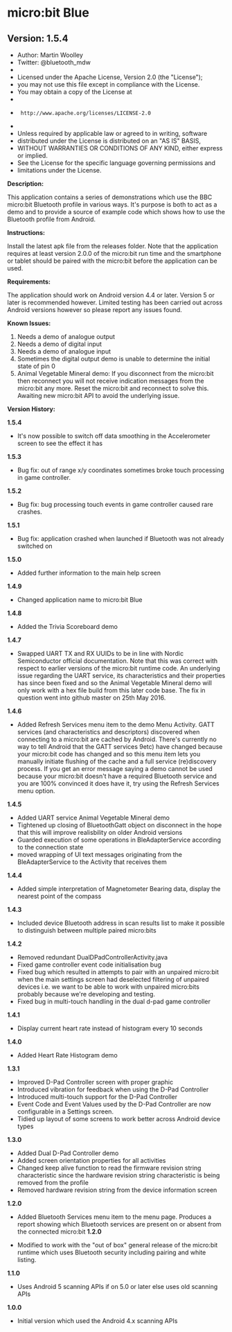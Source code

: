 # micro:bit Blue

## Version: 1.5.4


 * Author: Martin Woolley
 * Twitter: @bluetooth_mdw
 *
 *  Licensed under the Apache License, Version 2.0 (the "License");
 *  you may not use this file except in compliance with the License.
 *  You may obtain a copy of the License at
 *
 *      http://www.apache.org/licenses/LICENSE-2.0
 *
 *  Unless required by applicable law or agreed to in writing, software
 *  distributed under the License is distributed on an "AS IS" BASIS,
 *  WITHOUT WARRANTIES OR CONDITIONS OF ANY KIND, either express or implied.
 *  See the License for the specific language governing permissions and
 *  limitations under the License.


__Description:__ 

This application contains a series of demonstrations which use the BBC micro:bit Bluetooth profile in various ways. It's purpose is both to act as a demo and to provide a source of example code which shows how to use the Bluetooth profile from Android. 

__Instructions:__<br>

Install the latest apk file from the releases folder. Note that the application requires at least version 2.0.0 of the micro:bit run time and the smartphone or tablet should be paired with the micro:bit before the application can be used.  

__Requirements:__<br>

The application should work on Android version 4.4 or later. Version 5 or later is recommended however. Limited testing has been carried out across Android versions however so please report any issues found.

__Known Issues:__

1. Needs a demo of analogue output
2. Needs a demo of digital input
3. Needs a demo of analogue input
4. Sometimes the digital output demo is unable to determine the initial state of pin 0
5. Animal Vegetable Mineral demo: If you disconnect from the micro:bit then reconnect you will not receive indication messages from the micro:bit any more. Reset the micro:bit and reconnect to solve this. Awaiting new micro:bit API to avoid the underlying issue.  

__Version History:__

__1.5.4__
- It's now possible to switch off data smoothing in the Accelerometer screen to see the effect it has

__1.5.3__
- Bug fix: out of range x/y coordinates sometimes broke touch processing in game controller.

__1.5.2__
- Bug fix: bug processing touch events in game controller caused rare crashes.

__1.5.1__
- Bug fix: application crashed when launched if Bluetooth was not already switched on

__1.5.0__
- Added further information to the main help screen

__1.4.9__
- Changed application name to micro:bit Blue

__1.4.8__
- Added the Trivia Scoreboard demo

__1.4.7__
- Swapped UART TX and RX UUIDs to be in line with Nordic Semiconductor official documentation. Note that this was correct with respect to earlier versions of the micro:bit runtime code. An underlying issue regarding the UART service, its characteristics and their properties has since been fixed and so the Animal Vegetable Mineral demo will only work with a hex file build from this later code base. The fix in question went into github master on 25th May 2016.

__1.4.6__
- Added Refresh Services menu item to the demo Menu Activity. GATT services (and characteristics and descriptors) discovered when connecting to a micro:bit are cached by Android. There's currently no way to tell Android that the GATT services 9etc) have changed because your micro:bit code has changed and so this menu item lets you manually initiate flushing of the cache and a full service (re)discovery process. If you get an error message saying a demo cannot be used because your micro:bit doesn't have a required Bluetooth service and you are 100% convinced it does have it, try using the Refresh Services menu option.

__1.4.5__
- Added UART service Animal Vegetable Mineral demo
- Tightened up closing of BluetoothGatt object on disconnect in the hope that this will improve realisbility on older Android versions
- Guarded execution of some operations in BleAdapterService according to the connection state
- moved wrapping of UI text messages originating from the BleAdapterService to the Activity that receives them

__1.4.4__
- Added simple interpretation of Magnetometer Bearing data, display the nearest point of the compass

__1.4.3__
- Included device Bluetooth address in scan results list to make it possible to distinguish between multiple paired micro:bits

__1.4.2__

- Removed redundant DualDPadControllerActivity.java
- Fixed game controller event code initialisation bug
- Fixed bug which resulted in attempts to pair with an unpaired micro:bit when the main settings screen had deselected filtering of unpaired devices i.e. we want to be able to work with unpaired micro:bits probably because we're developing and testing.
- Fixed bug in multi-touch handling in the dual d-pad game controller

__1.4.1__

- Display current heart rate instead of histogram every 10 seconds

__1.4.0__

- Added Heart Rate Histogram demo

__1.3.1__

- Improved D-Pad Controller screen with proper graphic
- Introduced vibration for feedback when using the D-Pad Controller
- Introduced multi-touch support for the D-Pad Controller
- Event Code and Event Values used by the D-Pad Controller are now configurable in a Settings screen.
- Tidied up layout of some screens to work better across Android device types

__1.3.0__

- Added Dual D-Pad Controller demo
- Added screen orientation properties for all activities
- Changed keep alive function to read the firmware revision string characteristic since the hardware revision string characteristic is being removed from the profile
- Removed hardware revision string from the device information screen

__1.2.0__

- Added Bluetooth Services menu item to the menu page. Produces a report showing which Bluetooth services are present on or absent from the connected micro:bit
__1.2.0__

- Modified to work with the "out of box" general release of the micro:bit runtime which uses Bluetooth security including pairing and white listing.

__1.1.0__

- Uses Android 5 scanning APIs if on 5.0 or later else uses old scanning APIs

__1.0.0__ 

- Initial version which used the Android 4.x scanning APIs

